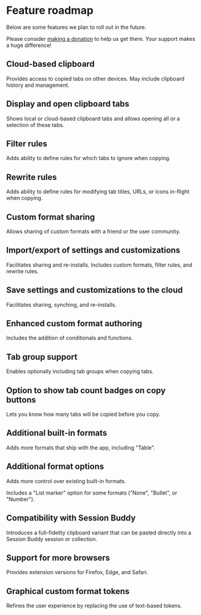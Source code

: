 # Feature roadmap

Below are some features we plan to roll out in the future.

Please consider [making a donation](/donate) to help us get there. Your support makes a huge difference!

## Cloud-based clipboard

Provides access to copied tabs on other devices. May include clipboard history and management.

## Display and open clipboard tabs

Shows local or cloud-based clipboard tabs and allows opening all or a selection of these tabs.

## Filter rules

Adds ability to define rules for which tabs to ignore when copying.

## Rewrite rules

Adds ability to define rules for modifying tab titles, URLs, or icons in-flight when copying.

## Custom format sharing

Allows sharing of custom formats with a friend or the user community.

## Import/export of settings and customizations

Facilitates sharing and re-installs. Includes custom formats, filter rules, and rewrite rules.

## Save settings and customizations to the cloud

Facilitates sharing, synching, and re-installs.

## Enhanced custom format authoring

Includes the addition of conditionals and functions.

## Tab group support

Enables optionally including tab groups when copying tabs.

## Option to show tab count badges on copy buttons

Lets you know how many tabs will be copied before you copy.

## Additional built-in formats

Adds more formats that ship with the app, including "Table".

## Additional format options

Adds more control over existing built-in formats.

Includes a "List marker" option for some formats ("None", "Bullet", or "Number").

## Compatibility with Session Buddy

Introduces a full-fidelity clipboard variant that can be pasted directly into a Session Buddy session or collection.

## Support for more browsers

Provides extension versions for Firefox, Edge, and Safari.

## Graphical custom format tokens

Refines the user experience by replacing the use of text-based tokens.
